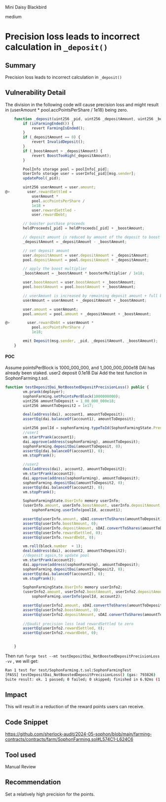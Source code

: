 Mini Daisy Blackbird

medium

# Precision loss leads to incorrect calculation in `_deposit()`


## Summary
Precision loss leads to incorrect calculation in `_deposit()`
## Vulnerability Detail
The division in the following code will cause precision loss and might result in (userAmount * pool.accPointsPerShare / 1e18) being zero.
```javascript
    function _deposit(uint256 _pid, uint256 _depositAmount, uint256 _boostAmount) internal {
        if (isFarmingEnded()) {
            revert FarmingIsEnded();
        }
        if (_depositAmount == 0) {
            revert InvalidDeposit();
        }
        if (_boostAmount > _depositAmount) {
            revert BoostTooHigh(_depositAmount);
        }

        PoolInfo storage pool = poolInfo[_pid];
        UserInfo storage user = userInfo[_pid][msg.sender];
        updatePool(_pid);

        uint256 userAmount = user.amount;
@>        user.rewardSettled =
            userAmount *
            pool.accPointsPerShare /
            1e18 +
            user.rewardSettled -
            user.rewardDebt;

        // booster purchase proceeds
        heldProceeds[_pid] = heldProceeds[_pid] + _boostAmount;

        // deposit amount is reduced by amount of the deposit to boost
        _depositAmount = _depositAmount - _boostAmount;

        // set deposit amount
        user.depositAmount = user.depositAmount + _depositAmount;
        pool.depositAmount = pool.depositAmount + _depositAmount;

        // apply the boost multiplier
        _boostAmount = _boostAmount * boosterMultiplier / 1e18;

        user.boostAmount = user.boostAmount + _boostAmount;
        pool.boostAmount = pool.boostAmount + _boostAmount;

        // userAmount is increased by remaining deposit amount + full boosted amount
        userAmount = userAmount + _depositAmount + _boostAmount;

        user.amount = userAmount;
        pool.amount = pool.amount + _depositAmount + _boostAmount;

@>        user.rewardDebt = userAmount *
            pool.accPointsPerShare /
            1e18;

        emit Deposit(msg.sender, _pid, _depositAmount, _boostAmount);
    }
```
#### POC
Assume pointsPerBlock is 1000_000_000, and 1_000_000_000e18 DAI has already been staked. user2 deposit 0.1e18 Dai
Add the test function in SophonFarming.t.sol. 
```javascript
function testDepositDai_NotBoostedDepositPrecisionLoss() public {
        vm.prank(deployer);
        sophonFarming.setPointsPerBlock(1000000000);
        uint256 amountToDeposit = 1_00_000_000e18;
        uint256 amountToDeposit2 = 1e17;

        deal(address(dai), account1, amountToDeposit);
        assertEq(dai.balanceOf(account1), amountToDeposit);

        uint256 poolId = sophonFarming.typeToId(SophonFarmingState.PredefinedPool.sDAI);
        //user1
        vm.startPrank(account1);
        dai.approve(address(sophonFarming), amountToDeposit);
        sophonFarming.depositDai(amountToDeposit, 0);
        assertEq(dai.balanceOf(account1), 0);
        vm.stopPrank();

        //user2
        deal(address(dai), account2, amountToDeposit2);
        vm.startPrank(account2);
        dai.approve(address(sophonFarming), amountToDeposit);
        sophonFarming.depositDai(amountToDeposit2, 0);
        assertEq(dai.balanceOf(account2), 0);
        vm.stopPrank();

        SophonFarmingState.UserInfo memory userInfo;
        (userInfo.amount, userInfo.boostAmount, userInfo.depositAmount, userInfo.rewardSettled, userInfo.rewardDebt) =
            sophonFarming.userInfo(poolId, account1);

        assertEq(userInfo.amount, sDAI.convertToShares(amountToDeposit));
        assertEq(userInfo.boostAmount, 0);
        assertEq(userInfo.depositAmount, sDAI.convertToShares(amountToDeposit));
        assertEq(userInfo.rewardSettled, 0);
        assertEq(userInfo.rewardDebt, 0);

        vm.roll(block.number  + 1);
        deal(address(dai), account2, amountToDeposit2);
        //deposit again,to update pool
        vm.startPrank(account2);
        dai.approve(address(sophonFarming), amountToDeposit);
        sophonFarming.depositDai(amountToDeposit2, 0);
        assertEq(dai.balanceOf(account2), 0);
        vm.stopPrank();

        SophonFarmingState.UserInfo memory userInfo2;
        (userInfo2.amount, userInfo2.boostAmount, userInfo2.depositAmount, userInfo2.rewardSettled, userInfo2.rewardDebt) =
            sophonFarming.userInfo(poolId, account2);

        assertEq(userInfo2.amount, sDAI.convertToShares(amountToDeposit2)*2);
        assertEq(userInfo2.boostAmount, 0);
        assertEq(userInfo2.depositAmount, sDAI.convertToShares(amountToDeposit2)*2);
        
        //@audit precision loss lead rewardSettled to zero
        assertEq(userInfo2.rewardSettled, 0);
        assertEq(userInfo2.rewardDebt, 0);

  
    }
```
Then run `forge test --mt testDepositDai_NotBoostedDepositPrecisionLoss -vv` , we will get:

```bash
Ran 1 test for test/SophonFarming.t.sol:SophonFarmingTest
[PASS] testDepositDai_NotBoostedDepositPrecisionLoss() (gas: 793826)
Suite result: ok. 1 passed; 0 failed; 0 skipped; finished in 6.92ms (1.31ms CPU time)
```

## Impact
This will result in a reduction of the reward points users can receive.
## Code Snippet
https://github.com/sherlock-audit/2024-05-sophon/blob/main/farming-contracts/contracts/farm/SophonFarming.sol#L574C1-L624C6

## Tool used

Manual Review

## Recommendation
Set a relatively high precision for the points.

